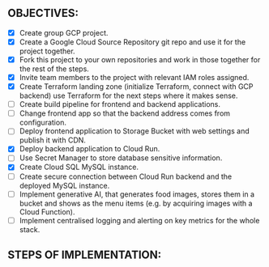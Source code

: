 ## OBJECTIVES:

- [x] Create group GCP project.
- [x] Create a Google Cloud Source Repository git repo and use it for the project together.
- [x] Fork this project to your own repositories and work in those together for the rest of the steps.
- [x] Invite team members to the project with relevant IAM roles assigned.
- [x] Create Terraform landing zone (initialize Terraform, connect with GCP backend) use Terraform for the next steps where it makes sense.
- [ ] Create build pipeline for frontend and backend applications.
- [ ] Change frontend app so that the backend address comes from configuration.
- [ ] Deploy frontend application to Storage Bucket with web settings and publish it with CDN.
- [x] Deploy backend application to Cloud Run.
- [ ] Use Secret Manager to store database sensitive information.
- [x] Create Cloud SQL MySQL instance.
- [ ] Create secure connection between Cloud Run backend and the deployed MySQL instance.
- [ ] Implement generative AI, that generates food images, stores them in a bucket and shows as the menu items (e.g. by acquiring images with a Cloud Function).
- [ ] Implement centralised logging and alerting on key metrics for the whole stack.

## STEPS OF IMPLEMENTATION:

